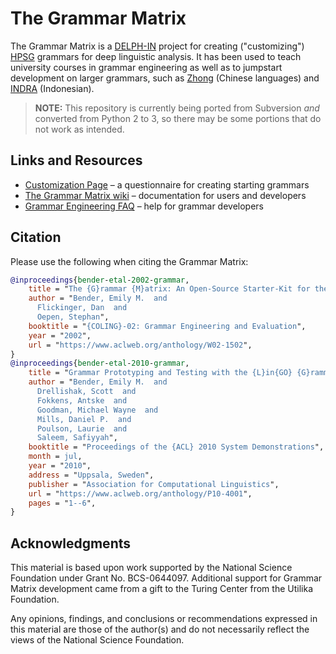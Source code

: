 # The Grammar Matrix

The Grammar Matrix is a [DELPH-IN](http://www.delph-in.net/) project
for creating ("customizing") [HPSG] grammars for deep linguistic
analysis. It has been used to teach university courses in grammar
engineering as well as to jumpstart development on larger grammars,
such as [Zhong] (Chinese languages) and [INDRA] (Indonesian).

[HPSG]: https://en.wikipedia.org/wiki/Head-driven_phrase_structure_grammar
[Zhong]: https://github.com/delph-in/zhong
[INDRA]: https://github.com/davidmoeljadi/INDRA

> **NOTE:** This repository is currently being ported from Subversion
> *and* converted from Python 2 to 3, so there may be some portions
> that do not work as intended.

## Links and Resources

- [Customization Page](http://www.delph-in.net/matrix/customize/matrix.cgi) &ndash; a questionnaire for creating starting grammars
- [The Grammar Matrix wiki](https://github.com/delph-in/docs/wiki/MatrixTop) &ndash; documentation for users and developers
- [Grammar Engineering FAQ](https://github.com/delph-in/docs/wiki/GrammarEngineeringFAQ) &ndash; help for grammar developers

## Citation

Please use the following when citing the Grammar Matrix:

```bibtex
@inproceedings{bender-etal-2002-grammar,
    title = "The {G}rammar {M}atrix: An Open-Source Starter-Kit for the Rapid Development of Cross-linguistically Consistent Broad-Coverage Precision Grammars",
    author = "Bender, Emily M.  and
      Flickinger, Dan  and
      Oepen, Stephan",
    booktitle = "{COLING}-02: Grammar Engineering and Evaluation",
    year = "2002",
    url = "https://www.aclweb.org/anthology/W02-1502",
}
@inproceedings{bender-etal-2010-grammar,
    title = "Grammar Prototyping and Testing with the {L}in{GO} {G}rammar {M}atrix {C}ustomization {S}ystem",
    author = "Bender, Emily M.  and
      Drellishak, Scott  and
      Fokkens, Antske  and
      Goodman, Michael Wayne  and
      Mills, Daniel P.  and
      Poulson, Laurie  and
      Saleem, Safiyyah",
    booktitle = "Proceedings of the {ACL} 2010 System Demonstrations",
    month = jul,
    year = "2010",
    address = "Uppsala, Sweden",
    publisher = "Association for Computational Linguistics",
    url = "https://www.aclweb.org/anthology/P10-4001",
    pages = "1--6",
}

```

## Acknowledgments

This material is based upon work supported by the National Science Foundation
under Grant No. BCS-0644097. Additional support for Grammar Matrix development
came from a gift to the Turing Center from the Utilika Foundation.

Any opinions, findings, and conclusions or recommendations expressed in this
material are those of the author(s) and do not necessarily reflect the views of
the National Science Foundation. 

